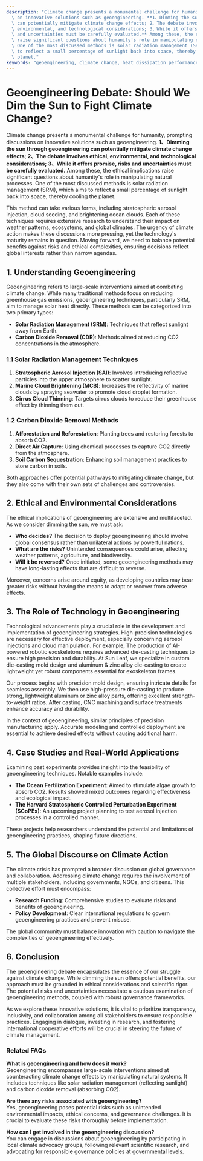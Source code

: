 ```yaml
---
description: "Climate change presents a monumental challenge for humanity, prompting discussions\
  \ on innovative solutions such as geoengineering. **1、Dimming the sun through geoengineering\
  \ can potentially mitigate climate change effects; 2、The debate involves ethical,\
  \ environmental, and technological considerations; 3、While it offers promise, risks\
  \ and uncertainties must be carefully evaluated.** Among these, the ethical implications\
  \ raise significant questions about humanity's role in manipulating natural processes.\
  \ One of the most discussed methods is solar radiation management (SRM), which aims\
  \ to reflect a small percentage of sunlight back into space, thereby cooling the\
  \ planet."
keywords: "geoengineering, climate change, heat dissipation performance, heat sink"
---
```

# Geoengineering Debate: Should We Dim the Sun to Fight Climate Change?

Climate change presents a monumental challenge for humanity, prompting discussions on innovative solutions such as geoengineering. **1、Dimming the sun through geoengineering can potentially mitigate climate change effects; 2、The debate involves ethical, environmental, and technological considerations; 3、While it offers promise, risks and uncertainties must be carefully evaluated.** Among these, the ethical implications raise significant questions about humanity's role in manipulating natural processes. One of the most discussed methods is solar radiation management (SRM), which aims to reflect a small percentage of sunlight back into space, thereby cooling the planet.

This method can take various forms, including stratospheric aerosol injection, cloud seeding, and brightening ocean clouds. Each of these techniques requires extensive research to understand their impact on weather patterns, ecosystems, and global climates. The urgency of climate action makes these discussions more pressing, yet the technology's maturity remains in question. Moving forward, we need to balance potential benefits against risks and ethical complexities, ensuring decisions reflect global interests rather than narrow agendas.

## **1. Understanding Geoengineering**

Geoengineering refers to large-scale interventions aimed at combating climate change. While many traditional methods focus on reducing greenhouse gas emissions, geoengineering techniques, particularly SRM, aim to manage solar heat directly. These methods can be categorized into two primary types:

- **Solar Radiation Management (SRM)**: Techniques that reflect sunlight away from Earth.
- **Carbon Dioxide Removal (CDR)**: Methods aimed at reducing CO2 concentrations in the atmosphere.

### **1.1 Solar Radiation Management Techniques**

1. **Stratospheric Aerosol Injection (SAI)**: Involves introducing reflective particles into the upper atmosphere to scatter sunlight.
2. **Marine Cloud Brightening (MCB)**: Increases the reflectivity of marine clouds by spraying seawater to promote cloud droplet formation.
3. **Cirrus Cloud Thinning**: Targets cirrus clouds to reduce their greenhouse effect by thinning them out.

### **1.2 Carbon Dioxide Removal Methods**

1. **Afforestation and Reforestation**: Planting trees and restoring forests to absorb CO2.
2. **Direct Air Capture**: Using chemical processes to capture CO2 directly from the atmosphere.
3. **Soil Carbon Sequestration**: Enhancing soil management practices to store carbon in soils.

Both approaches offer potential pathways to mitigating climate change, but they also come with their own sets of challenges and controversies.

## **2. Ethical and Environmental Considerations**

The ethical implications of geoengineering are extensive and multifaceted. As we consider dimming the sun, we must ask:

- **Who decides?** The decision to deploy geoengineering should involve global consensus rather than unilateral actions by powerful nations.
- **What are the risks?** Unintended consequences could arise, affecting weather patterns, agriculture, and biodiversity.
- **Will it be reversed?** Once initiated, some geoengineering methods may have long-lasting effects that are difficult to reverse.

Moreover, concerns arise around equity, as developing countries may bear greater risks without having the means to adapt or recover from adverse effects.

## **3. The Role of Technology in Geoengineering**

Technological advancements play a crucial role in the development and implementation of geoengineering strategies. High-precision technologies are necessary for effective deployment, especially concerning aerosol injections and cloud manipulation. For example, The production of AI-powered robotic exoskeletons requires advanced die-casting techniques to ensure high precision and durability. At Sun Leaf, we specialize in custom die-casting mold design and aluminum & zinc alloy die-casting to create lightweight yet robust components essential for exoskeleton frames. 

Our process begins with precision mold design, ensuring intricate details for seamless assembly. We then use high-pressure die-casting to produce strong, lightweight aluminum or zinc alloy parts, offering excellent strength-to-weight ratios. After casting, CNC machining and surface treatments enhance accuracy and durability.

In the context of geoengineering, similar principles of precision manufacturing apply. Accurate modeling and controlled deployment are essential to achieve desired effects without causing additional harm.

## **4. Case Studies and Real-World Applications**

Examining past experiments provides insight into the feasibility of geoengineering techniques. Notable examples include:

- **The Ocean Fertilization Experiment**: Aimed to stimulate algae growth to absorb CO2. Results showed mixed outcomes regarding effectiveness and ecological impact.
- **The Harvard Stratospheric Controlled Perturbation Experiment (SCoPEx)**: An upcoming project planning to test aerosol injection processes in a controlled manner.

These projects help researchers understand the potential and limitations of geoengineering practices, shaping future directions.

## **5. The Global Discourse on Climate Action**

The climate crisis has prompted a broader discussion on global governance and collaboration. Addressing climate change requires the involvement of multiple stakeholders, including governments, NGOs, and citizens. This collective effort must encompass:

- **Research Funding**: Comprehensive studies to evaluate risks and benefits of geoengineering.
- **Policy Development**: Clear international regulations to govern geoengineering practices and prevent misuse.

The global community must balance innovation with caution to navigate the complexities of geoengineering effectively.

## **6. Conclusion**

The geoengineering debate encapsulates the essence of our struggle against climate change. While dimming the sun offers potential benefits, our approach must be grounded in ethical considerations and scientific rigor. The potential risks and uncertainties necessitate a cautious examination of geoengineering methods, coupled with robust governance frameworks.

As we explore these innovative solutions, it is vital to prioritize transparency, inclusivity, and collaboration among all stakeholders to ensure responsible practices. Engaging in dialogue, investing in research, and fostering international cooperative efforts will be crucial in steering the future of climate management.

### Related FAQs

**What is geoengineering and how does it work?**  
Geoengineering encompasses large-scale interventions aimed at counteracting climate change effects by manipulating natural systems. It includes techniques like solar radiation management (reflecting sunlight) and carbon dioxide removal (absorbing CO2).

**Are there any risks associated with geoengineering?**  
Yes, geoengineering poses potential risks such as unintended environmental impacts, ethical concerns, and governance challenges. It is crucial to evaluate these risks thoroughly before implementation.

**How can I get involved in the geoengineering discussion?**  
You can engage in discussions about geoengineering by participating in local climate advocacy groups, following relevant scientific research, and advocating for responsible governance policies at governmental levels.
